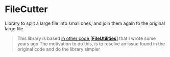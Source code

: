 # FileCutter
Library to split a large file into small ones, and join them again to the original large file

> This library is based [in other code [**FileUtilities**]](https://github.com/J0rgeSerran0/FileUtilities) that I wrote some years ago
The motivation to do this, is to resolve an issue found in the original code and do the library simpler


